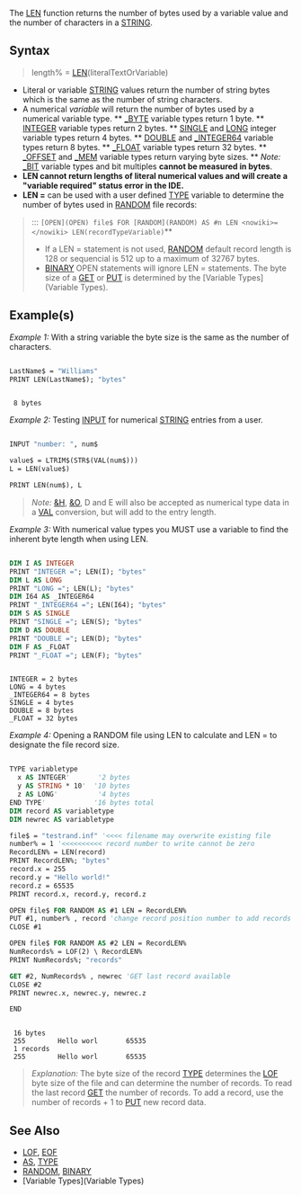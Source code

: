 The [LEN](LEN) function returns the number of bytes used by a variable value and the number of characters in a [STRING](STRING).


## Syntax

>  length% = [LEN](LEN)(literalTextOrVariable)



* Literal or variable [STRING](STRING) values return the number of string bytes which is the same as the number of string characters.
* A numerical *variable* will return the number of bytes used by a numerical variable type.
** [_BYTE](_BYTE) variable types return 1 byte.
** [INTEGER](INTEGER) variable types return 2 bytes.
** [SINGLE](SINGLE) and [LONG](LONG) integer variable types return 4 bytes.
** [DOUBLE](DOUBLE) and [_INTEGER64](_INTEGER64) variable types return 8 bytes.
** [_FLOAT](_FLOAT) variable types return 32 bytes.
** [_OFFSET](_OFFSET) and [_MEM](_MEM) variable types return varying byte sizes.
** *Note:* [_BIT](_BIT) variable types and bit multiples **cannot be measured in bytes**. 
* **LEN cannot return lengths of literal numerical values and will create a "variable required" status error in the IDE.**
* **LEN =** can be used with a user defined [TYPE](TYPE) variable to determine the number of bytes used in [RANDOM](RANDOM) file records:
> ::: `[OPEN](OPEN) file$ FOR [RANDOM](RANDOM) AS #n LEN <nowiki>=</nowiki> LEN(recordTypeVariable)`** 
> * If a LEN = statement is not used, [RANDOM](RANDOM) default record length is 128 or sequencial is 512 up to a maximum of 32767 bytes. 
> * [BINARY](BINARY) OPEN statements will ignore LEN = statements. The byte size of a [GET](GET) or [PUT](PUT) is determined by the [Variable Types](Variable Types).


## Example(s)

*Example 1:* With a string variable the byte size is the same as the number of characters.

```vb

LastName$ = "Williams"
PRINT LEN(LastName$); "bytes" 

```

```text

 8 bytes

```



*Example 2:* Testing [INPUT](INPUT) for numerical [STRING](STRING) entries from a user. 

```vb

INPUT "number: ", num$

value$ = LTRIM$(STR$(VAL(num$)))
L = LEN(value$)

PRINT LEN(num$), L 

```
>  *Note:* [&H](&H), [&O](&O), D and E will also be accepted as numerical type data in a [VAL](VAL) conversion, but will add to the entry length.


*Example 3:* With numerical value types you MUST use a variable to find the inherent byte length when using LEN.

```vb

DIM I AS INTEGER
PRINT "INTEGER ="; LEN(I); "bytes"
DIM L AS LONG
PRINT "LONG ="; LEN(L); "bytes"
DIM I64 AS _INTEGER64
PRINT "_INTEGER64 ="; LEN(I64); "bytes"
DIM S AS SINGLE
PRINT "SINGLE ="; LEN(S); "bytes"
DIM D AS DOUBLE
PRINT "DOUBLE ="; LEN(D); "bytes"
DIM F AS _FLOAT
PRINT "_FLOAT ="; LEN(F); "bytes" 

```

```text

INTEGER = 2 bytes
LONG = 4 bytes
_INTEGER64 = 8 bytes
SINGLE = 4 bytes
DOUBLE = 8 bytes
_FLOAT = 32 bytes

```



*Example 4:* Opening a RANDOM file using LEN to calculate and LEN = to designate the file record size.

```vb

TYPE variabletype
  x AS INTEGER'       '2 bytes
  y AS STRING * 10'  '10 bytes
  z AS LONG'          '4 bytes
END TYPE'            '16 bytes total
DIM record AS variabletype
DIM newrec AS variabletype

file$ = "testrand.inf" '<<<< filename may overwrite existing file
number% = 1 '<<<<<<<<<< record number to write cannot be zero
RecordLEN% = LEN(record)
PRINT RecordLEN%; "bytes"
record.x = 255
record.y = "Hello world!"
record.z = 65535
PRINT record.x, record.y, record.z

OPEN file$ FOR RANDOM AS #1 LEN = RecordLEN%
PUT #1, number% , record 'change record position number to add records
CLOSE #1

OPEN file$ FOR RANDOM AS #2 LEN = RecordLEN%
NumRecords% = LOF(2) \ RecordLEN%
PRINT NumRecords%; "records"

GET #2, NumRecords% , newrec 'GET last record available
CLOSE #2
PRINT newrec.x, newrec.y, newrec.z

END 

```

```text

 16 bytes
 255        Hello worl       65535
 1 records
 255        Hello worl       65535

```

>  *Explanation:* The byte size of the record [TYPE](TYPE) determines the [LOF](LOF) byte size of the file and can determine the number of records.
>  To read the last record [GET](GET) the number of records. To add a record, use the number of records + 1 to [PUT](PUT) new record data.


## See Also

* [LOF](LOF), [EOF](EOF)
* [AS](AS), [TYPE](TYPE)
* [RANDOM](RANDOM), [BINARY](BINARY)
* [Variable Types](Variable Types)




